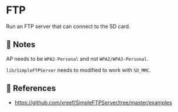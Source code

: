 # FTP

Run an FTP server that can connect to the SD card.

## :pencil: Notes

AP needs to be `WPA2-Personal` and not `WPA2/WPA3-Personal`.

`lib/SimpleFTPServer` needs to modified to work with `SD_MMC`.

## :link: References

- <https://github.com/xreef/SimpleFTPServer/tree/master/examples>
